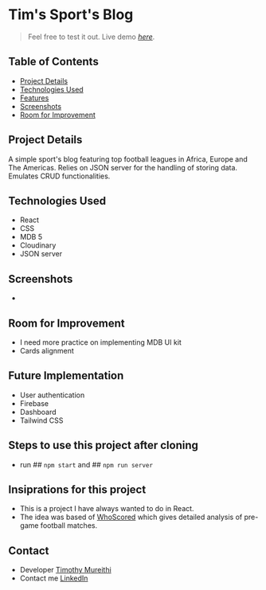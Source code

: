 # Tim's Sport's Blog
> Feel free to test it out. 
> Live demo [_here_](https://www.example.com). 

## Table of Contents
* [Project Details](#project-details)
* [Technologies Used](#technologies-used)
* [Features](#features)
* [Screenshots](#screenshots)
* [Room for Improvement](#room-for-improvement)

## Project Details
A simple sport's blog featuring top football leagues in Africa, Europe and The Americas. Relies on JSON server for the handling of storing data. Emulates CRUD functionalities.

## Technologies Used
- React
- CSS
- MDB 5
- Cloudinary
- JSON server

## Screenshots
-

## Room for Improvement
- I need more practice on implementing MDB UI kit 
- Cards alignment

## Future Implementation
- User authentication
- Firebase 
- Dashboard
- Tailwind CSS

## Steps to use this project after cloning
- run ## `npm start` and ## `npm run server`

## Insiprations for this project
- This is a project I have always wanted to do in React. 
- The idea was based of [WhoScored](https://www.whoscored.com/Articles) which gives detailed analysis of pre-game football matches.

## Contact
- Developer [Timothy Mureithi](https://github.com/timothymureithi)
- Contact me [LinkedIn](https://www.linkedin.com/in/timothy-mureithi-74a440234/)
